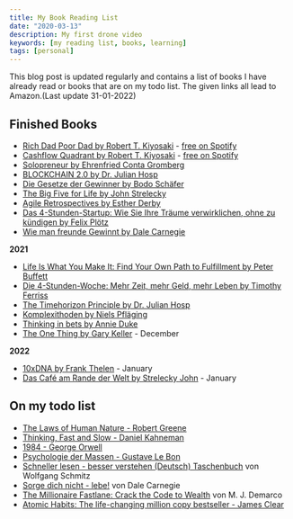 ```yaml
---
title: My Book Reading List
date: "2020-03-13"
description: My first drone video
keywords: [my reading list, books, learning]
tags: [personal]
---
```


This blog post is updated regularly and contains a list of books I have already read or books that are on my todo list. The given links all lead to Amazon.(Last update 31-01-2022)

## Finished Books

- [Rich Dad Poor Dad by Robert T. Kiyosaki](https://www.amazon.de/-/en/Rich-Dad-Poor-Teach-Middle/dp/1612680194/ref=tmm_pap_swatch_0?_encoding=UTF8&qid=1587291564&sr=1-2) - [free on Spotify](https://open.spotify.com/artist/4mLAOPij255jqfnthGV59P)
- [Cashflow Quadrant by Robert T. Kiyosaki](https://www.amazon.de/Cashflow-Quadrant-Rich-dad-poor/dp/3898798836/ref=sr_1_1?__mk_de_DE=ÅMÅŽÕÑ&crid=2TBWBFU6YN2V9&dchild=1&keywords=cashflow+quadrant&qid=1609365535&sprefix=cashflow%2Caps%2C185&sr=8-1) - [free on Spotify](https://open.spotify.com/artist/4mLAOPij255jqfnthGV59P)
- [Solopreneur by Ehrenfried Conta Gromberg](https://www.amazon.de/-/en/Ehrenfried-Conta-Gromberg/dp/3943895076/ref=sr_1_1?dchild=1&keywords=Solopreneur&qid=1587291524&s=books&sr=1-1)
- [BLOCKCHAIN 2.0 by Dr. Julian Hosp](https://www.amazon.de/-/en/BLOCKCHAIN-2-0-simply-explained-Bitcoin/dp/1798916983/ref=tmm_pap_swatch_0?_encoding=UTF8&qid=1587291674&sr=8-2)
- [Die Gesetze der Gewinner by Bodo Schäfer](https://www.amazon.de/-/en/Bodo-Sch%C3%A4fer/dp/3423340487/ref=sr_1_1?crid=24HPEX73PMHRD&dchild=1&keywords=die+gesetze+der+gewinner&qid=1587293369&s=books&sprefix=die+ges%2Cstripbooks%2C157&sr=1-1)
- [The Big Five for Life by John Strelecky](https://www.amazon.de/-/en/Big-Five-Life-wirklich-z%C3%A4hlt/dp/3423345284/ref=tmm_pap_swatch_0?_encoding=UTF8&qid=1587293396&sr=1-1)
- [Agile Retrospectives by Esther Derby](https://www.amazon.de/-/en/dp/B00B03SRJW/ref=sr_1_1?dchild=1&keywords=retrospectives&qid=1587293536&sr=8-1)
- [Das 4-Stunden-Startup: Wie Sie Ihre Träume verwirklichen, ohne zu kündigen by Felix Plötz](https://www.amazon.de/Das-4-Stunden-Startup-Tr%C3%A4ume-verwirklichen-k%C3%BCndigen/dp/3430202027/ref=sr_1_1?__mk_de_DE=%C3%85M%C3%85%C5%BD%C3%95%C3%91&dchild=1&keywords=4+Stunden+Startup&qid=1613774220&quartzVehicle=812-409&replacementKeywords=stunden+startup&sr=8-1)
- [Wie man freunde Gewinnt by Dale Carnegie](https://www.amazon.de/Wie-man-Freunde-gewinnt-einflussreich/dp/3596190533/ref=sr_1_1?__mk_de_DE=ÅMÅŽÕÑ&dchild=1&keywords=Wie+man+freunde+Gewinnt&qid=1613774078&quartzVehicle=69-1541&replacementKeywords=wie+freunde+gewinnt&sr=8-1)

**2021**
- [Life Is What You Make It: Find Your Own Path to Fulfillment by Peter Buffett](https://www.amazon.de/Life-What-You-Make-Fulfillment/dp/0307464725/ref=sr_1_1?__mk_de_DE=%C3%85M%C3%85%C5%BD%C3%95%C3%91&dchild=1&keywords=Life+is+What+you+make+it&qid=1613774104&quartzVehicle=842-235&replacementKeywords=life+what+you+make+it&sr=8-1)
- [Die 4-Stunden-Woche: Mehr Zeit, mehr Geld, mehr Leben by Timothy Ferriss](https://www.amazon.de/Die-4-Stunden-Woche-Mehr-Zeit-Leben/dp/3548375960/ref=sr_1_1?__mk_de_DE=%C3%85M%C3%85%C5%BD%C3%95%C3%91&dchild=1&keywords=4+Stunden+Woche&qid=1613774166&quartzVehicle=812-409&replacementKeywords=stunden+woche&sr=8-1)
- [The Timehorizon Principle by Dr. Julian Hosp](https://www.amazon.de/-/en/TIMEHORIZON-PRINZIP-Zeitmanagement-Hacks-Produktivit%C3%A4ts-Tricks-erfolgreichsten/dp/9881485010/ref=tmm_pap_swatch_0?_encoding=UTF8&qid=1587291841&sr=1-1)
- [Komplexithoden by Niels Pfläging](https://www.amazon.de/Komplexithoden-Clevere-Belebung-Unternehmen-Komplexit%C3%A4t/dp/3868815864/ref=sr_1_1?keywords=komplexithoden&qid=1643699174&s=books&sprefix=komplexi%2Cstripbooks%2C163&sr=1-1)
- [Thinking in bets by Annie Duke](https://www.amazon.de/Thinking-Bets-Making-Smarter-Decisions/dp/0735216371/ref=sr_1_1?keywords=thinking+in+bets&qid=1643699209&s=books&sprefix=thinking+in+b%2Cstripbooks%2C120&sr=1-1)
- [The One Thing by Gary Keller](https://www.amazon.com/The-One-Thing/dp/386881681X) - December

**2022**
- [10xDNA by Frank Thelen](https://www.amazon.com/10xDNA-Mindset-Thriving-Frank-Thelen-ebook/dp/B08NYQDBQT/ref=sr_1_1?crid=178CPQW5OGYM&keywords=10xdna&qid=1643655225&s=books&sprefix=10xdn%2Cstripbooks-intl-ship%2C258&sr=1-1) - January
- [Das Café am Rande der Welt by Strelecky John](https://www.amazon.com/Cafe-Edge-World-Story-Meaning/dp/0991392051/ref=pd_sim_1/146-6201825-2124523?pd_rd_w=Z2d0v&pf_rd_p=dee70060-7c6d-4721-a321-50a27281cd22&pf_rd_r=GCB1SWB1RCJPH8WR66KH&pd_rd_r=c9669535-a660-4eb5-adfa-acdbee28ca4d&pd_rd_wg=LOp7g&pd_rd_i=0991392051&psc=1) - January

## On my todo list

- [The Laws of Human Nature - Robert Greene](https://www.amazon.de/-/en/Laws-Human-Nature-Robert-Greene/dp/1781259194/ref=tmm_pap_swatch_0?_encoding=UTF8&qid=1587293619&sr=1-3)
- [Thinking, Fast and Slow - Daniel Kahneman](https://www.amazon.de/-/en/Thinking-Fast-Slow-Daniel-Kahneman/dp/0141033576/ref=tmm_pap_swatch_0?_encoding=UTF8&qid=1587293470&sr=1-1)
- [1984 - George Orwell](https://www.amazon.de/1984-George-Orwell/dp/3548234100/ref=sr_1_1?__mk_de_DE=%C3%85M%C3%85%C5%BD%C3%95%C3%91&dchild=1&keywords=1984&qid=1613774126&sr=8-1)
- [Psychologie der Massen - Gustave Le Bon](https://www.amazon.de/Psychologie-Massen-Gustave-Bon/dp/3868200266/ref=sr_1_1?__mk_de_DE=%C3%85M%C3%85%C5%BD%C3%95%C3%91&dchild=1&keywords=Psychologie+der+Massen&qid=1613774144&sr=8-1)
- [Schneller lesen - besser verstehen (Deutsch) Taschenbuch](https://www.amazon.de/Schneller-lesen-verstehen-Wolfgang-Schmitz/dp/3499630451) von Wolfgang Schmitz
- [Sorge dich nicht - lebe!](https://www.amazon.de/Sorge-dich-nicht-lebe-Carnegie/dp/3596190568/ref=sr_1_1?__mk_de_DE=%C3%85M%C3%85%C5%BD%C3%95%C3%91&crid=36MWZV75LJX72&dchild=1&keywords=sorge+dich+nicht+lebe&qid=1608716840&sprefix=sorge+d%2Caps%2C190&sr=8-1) von Dale Carnegie
- [The Millionaire Fastlane: Crack the Code to Wealth](https://www.amazon.de/Millionaire-Fastlane-Crack-Wealth-Lifetime/dp/0984358102) von M. J. Demarco
- [Atomic Habits: The life-changing million copy bestseller - James Clear ](https://www.amazon.de/s?k=atomic+habits&__mk_de_DE=%C3%85M%C3%85%C5%BD%C3%95%C3%91&crid=3KCXG7R4RY3PS&sprefix=atomic+ha%2Caps%2C192&ref=nb_sb_ss_ts-doa-p_1_9)
